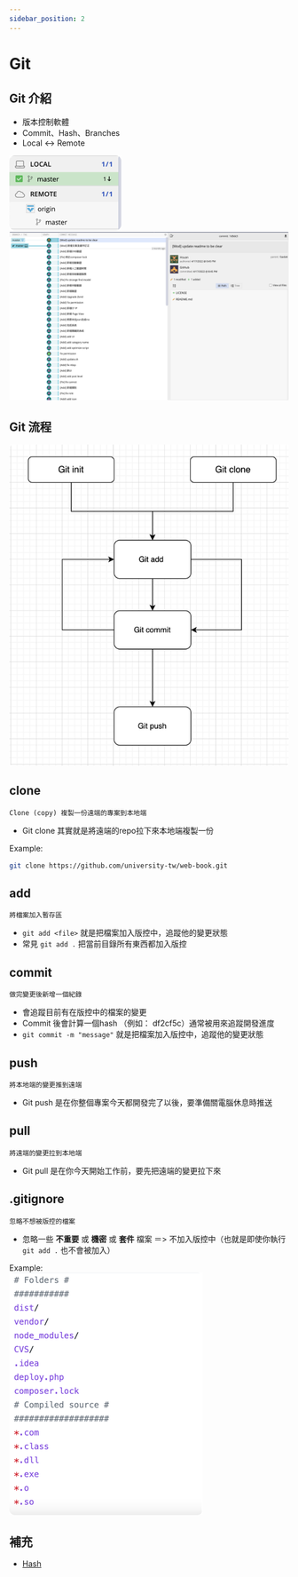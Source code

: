 ```yaml
---
sidebar_position: 2
---
```


# Git

## Git 介紹
* 版本控制軟體 
* Commit、Hash、Branches 
* Local <-> Remote

![](.git_images/2fbd25ff.png)  
![](.git_images/2069d3ea.png)  

## Git 流程
![](.git_images/87d06029.png)

## clone
    Clone (copy) 複製一份遠端的專案到本地端

* Git clone 其實就是將遠端的repo拉下來本地端複製一份

Example:
```bash
git clone https://github.com/university-tw/web-book.git
```

## add
    將檔案加入暫存區

* `git add <file>` 就是把檔案加入版控中，追蹤他的變更狀態 
* 常見 `git add .` 把當前目錄所有東西都加入版控

## commit
    做完變更後新增一個紀錄

* 會追蹤目前有在版控中的檔案的變更
* Commit 後會計算一個hash （例如： df2cf5c）通常被用來追蹤開發進度
* `git commit -m "message"` 就是把檔案加入版控中，追蹤他的變更狀態

## push
    將本地端的變更推到遠端
* Git push 是在你整個專案今天都開發完了以後，要準備關電腦休息時推送

## pull
    將遠端的變更拉到本地端
* Git pull 是在你今天開始工作前，要先把遠端的變更拉下來

## .gitignore
    忽略不想被版控的檔案

* 忽略一些 **不重要** 或 **機密** 或 **套件** 檔案 ＝> 不加入版控中（也就是即使你執行 `git add .` 也不會被加入）

Example:  
![](.git_images/6c10efb5.png)

## 補充
* [Hash](/docs/前端網頁資訊安全/hash)
